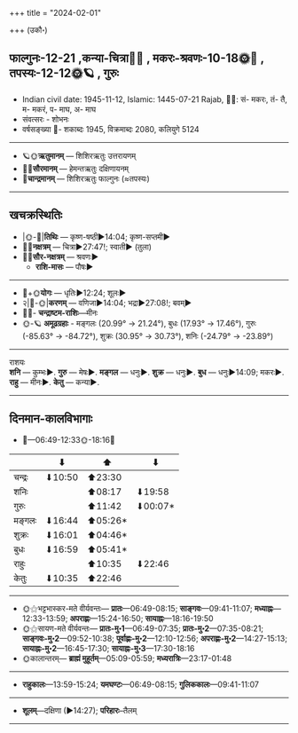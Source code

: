 +++
title = "2024-02-01"

+++
(उकौ॰)
## फाल्गुनः-12-21  ,कन्या-चित्रा🌛🌌  ,  मकरः-श्रवणः-10-18🌞🌌  ,  तपस्यः-12-12🌞🪐  , गुरुः
- Indian civil date: 1945-11-12, Islamic: 1445-07-21 Rajab, 🌌🌞: सं- मकरः, तं- तै, म- मकरं, प- माघ, अ- माघ
- संवत्सरः - शोभनः
- वर्षसङ्ख्या 🌛- शकाब्दः 1945, विक्रमाब्दः 2080, कलियुगे 5124
___________________
- 🪐🌞**ऋतुमानम्** — शिशिरऋतुः उत्तरायणम्
- 🌌🌞**सौरमानम्** — हेमन्तऋतुः दक्षिणायनम्
- 🌛**चान्द्रमानम्** — शिशिरऋतुः फाल्गुनः (≈तपस्यः)
___________________


## खचक्रस्थितिः
- |🌞-🌛|**तिथिः** — कृष्ण-षष्ठी►14:04; कृष्ण-सप्तमी►  
- 🌌🌛**नक्षत्रम्** — चित्रा►27:47!; स्वाती► (तुला)  
- 🌌🌞**सौर-नक्षत्रम्** — श्रवणः►  
  - **राशि-मासः** — पौषः► 
___________________
- 🌛+🌞**योगः** — धृतिः►12:24; शूलः►  
- २|🌛-🌞|**करणम्** — वणिजा►14:04; भद्रा►27:08!; बवम्►  
- 🌌🌛- **चन्द्राष्टम-राशिः**—मीनः  
- 🌞-🪐 **अमूढग्रहाः** - मङ्गलः (20.99° → 21.24°), बुधः (17.93° → 17.46°), गुरुः (-85.63° → -84.72°), शुक्रः (30.95° → 30.73°), शनिः (-24.79° → -23.89°)
___________________
राशयः  
**शनि** — कुम्भः►. **गुरु** — मेषः►. **मङ्गल** — धनुः►. **शुक्र** — धनुः►. **बुध** — धनुः►14:09; मकरः►. **राहु** — मीनः►. **केतु** — कन्या►. 
___________________


## दिनमान-कालविभागाः
- 🌅—06:49-12:33🌞-18:16🌇  

|      |⬇     |⬆     |⬇     |
|------|-----|-----|------|
|चन्द्रः|⬇10:50 |⬆23:30 |     |
|शनिः   |     |⬆08:17 |⬇19:58 |
|गुरुः  |     |⬆11:42 |⬇00:07*|
|मङ्गलः |⬇16:44 |⬆05:26*|     |
|शुक्रः |⬇16:01 |⬆04:46*|     |
|बुधः   |⬇16:59 |⬆05:41*|     |
|राहुः  |     |⬆10:35 |⬇22:46 |
|केतुः  |⬇10:35 |⬆22:46 |     |
___________________
- 🌞⚝भट्टभास्कर-मते वीर्यवन्तः— **प्रातः**—06:49-08:15; **साङ्गवः**—09:41-11:07; **मध्याह्नः**—12:33-13:59; **अपराह्णः**—15:24-16:50; **सायाह्नः**—18:16-19:50  
- 🌞⚝सायण-मते वीर्यवन्तः— **प्रातः-मु॰1**—06:49-07:35; **प्रातः-मु॰2**—07:35-08:21; **साङ्गवः-मु॰2**—09:52-10:38; **पूर्वाह्णः-मु॰2**—12:10-12:56; **अपराह्णः-मु॰2**—14:27-15:13; **सायाह्नः-मु॰2**—16:45-17:30; **सायाह्नः-मु॰3**—17:30-18:16  
- 🌞कालान्तरम्— **ब्राह्मं मुहूर्तम्**—05:09-05:59; **मध्यरात्रिः**—23:17-01:48  
___________________
- **राहुकालः**—13:59-15:24; **यमघण्टः**—06:49-08:15; **गुलिककालः**—09:41-11:07  
___________________
- **शूलम्**—दक्षिणा (►14:27); **परिहारः**–तैलम्  
___________________
